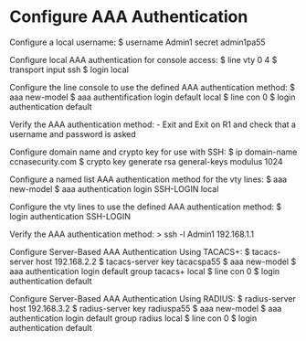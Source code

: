 # Configure AAA Authentication


Configure a local username:
	$ username Admin1 secret admin1pa55

Configure local AAA authentication for console access:
	$ line vty 0 4
	$ transport input ssh
	$ login local

Configure the line console to use the defined AAA authentication method:
	$ aaa new-model
	$ aaa authentification login default local
	$ line con 0
	$ login authentication default

Verify the AAA authentication method:
	- Exit and Exit on R1 and check that a username and password is asked

Configure domain name and crypto key for use with SSH:
	$ ip domain-name ccnasecurity.com
	$ crypto key generate rsa general-keys modulus 1024

Configure a named list AAA authentication method for the vty lines:
	$ aaa new-model
	$ aaa authentication login SSH-LOGIN local

Configure the vty lines to use the defined AAA authentication method:
	$ login authentication SSH-LOGIN

Verify the AAA authentication method:
	> ssh -l Admin1 192.168.1.1


Configure Server-Based AAA Authentication Using TACACS+:
	$ tacacs-server host 192.168.2.2
	$ tacacs-server key tacacspa55
	$ aaa new-model
	$ aaa authentication login default group tacacs+ local
	$ line con 0
	$ login authentication default

Configure Server-Based AAA Authentication Using RADIUS:
	$ radius-server host 192.168.3.2
	$ radius-server key radiuspa55
	$ aaa new-model
	$ aaa authentication login default group radius local
	$ line con 0
	$ login authentication default
